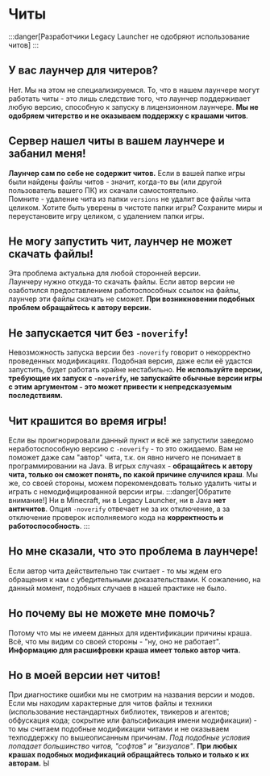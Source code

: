 # Читы
:::danger[Разработчики Legacy Launcher не одобряют использование читов]
:::

## У вас лаунчер для читеров?
Нет. Мы на этом не специализируемся. То, что в нашем лаунчере могут работать читы - это лишь следствие того, что лаунчер поддерживает любую версию, способную к запуску в лицензионном лаунчере. **Мы не одобряем читерство и не оказываем поддержку с крашами читов**.

## Сервер нашел читы в вашем лаунчере и забанил меня!
**Лаунчер сам по себе не содержит читов.** Если в вашей папке игры были найдены файлы читов - значит, когда-то вы (или другой пользователь вашего ПК) их скачали самостоятельно.  
Помните - удаление чита из папки `versions` не удалит все файлы чита целиком. Хотите быть уверены в чистоте папки игры? Сохраните миры и переустановите игру целиком, с удалением папки игры.

## Не могу запустить чит, лаунчер не может скачать файлы!
Эта проблема актуальна для любой сторонней версии.  
Лаунчеру нужно откуда-то скачать файлы. Если автор версии не озаботился предоставлением работоспособных ссылок на файлы, лаунчер эти файлы скачать не сможет. **При возникновении подобных проблем обращайтесь к автору версии.**

## Не запускается чит без `-noverify`!
Невозможность запуска версии без `-noverify` говорит о некорректно проведенных модификациях. Подобная версия, даже если её удастся запустить, будет работать крайне нестабильно. **Не используйте версии, требующие их запуск с `-noverify`, не запускайте обычные версии игры с этим аргументом - это может привести к непредсказуемым последствиям.**

## Чит крашится во время игры!
Если вы проигнорировали данный пункт и всё же запустили заведомо неработоспособную версию с `-noverify` - то это ожидаемо. Вам не поможет даже сам "автор" чита, т.к. он явно ничего не понимает в программировании на Java.
В игрых случаях - **обращайтесь к автору чита, только он сможет понять, по какой причине случился краш**. Мы же, со своей стороны, можем порекомендовать только удалить читы и играть с немодифицированной версии игры.
:::danger[Обратите внимание!]
Ни в Minecraft, ни в Legacy Launcher, ни в Java **нет античитов**. Опция `-noverify` отвечает не за их отключение, а за отключение проверок исполняемого кода на **корректность и работоспособность**.
:::

## Но мне сказали, что это проблема в лаунчере!
Если автор чита действительно так считает - то мы ждем его обращения к нам с убедительными доказательствами. К сожалению, на данный момент, подобных случаев в нашей практике не было.

## Но почему вы не можете мне помочь?
Потому что мы не имеем данных для идентификации причины краша. Всё, что мы видим со своей стороны - "ну, оно не работает". **Информацию для расшифровки краша имеет только автор чита.**

## Но в моей версии нет читов!
При диагностике ошибки мы не смотрим на названия версии и модов. Если мы находим характерные для читов файлы и техники (использование нестандартных библиотек, твикеров и агентов; обфускация кода; сокрытие или фальсификация имени модификации) - то мы считаем подобные модификации читами и не оказываем техподдержку по вышеописанным причинам. *Под подобные условия попадает большинство читов, "софтов" и "визуалов"*. **При любых крашах подобных модификаций обращайтесь только и только к их авторам.**
Ы